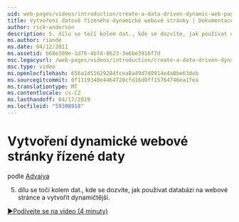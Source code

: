 ```yaml
---
uid: web-pages/videos/introduction/create-a-data-driven-dynamic-web-page
title: Vytvoření datově řízeného dynamické webové stránky | Dokumentace Microsoftu
author: rick-anderson
description: 5. dílu se točí kolem dat., kde se dozvíte, jak používat databázi na webové stránce a vytvořit dynamičtější.
ms.author: riande
ms.date: 04/12/2011
ms.assetid: b68e309e-1d76-4bf4-8623-3e6be3916f7d
msc.legacyurl: /web-pages/videos/introduction/create-a-data-driven-dynamic-web-page
msc.type: video
ms.openlocfilehash: 656a1d51629284fcea8a49d7d8914e4a8be63deb
ms.sourcegitcommit: 0f1119340e4464720cfd16d0ff15764746ea1fea
ms.translationtype: MT
ms.contentlocale: cs-CZ
ms.lasthandoff: 04/17/2019
ms.locfileid: "59398918"
---
```

# <a name="create-a-data-driven-dynamic-web-page"></a>Vytvoření dynamické webové stránky řízené daty

podle [Advaiya](https://twitter.com/Advaiyasolns)

5. dílu se točí kolem dat., kde se dozvíte, jak používat databázi na webové stránce a vytvořit dynamičtější.

[&#9654;Podívejte se na video (4 minuty)](https://channel9.msdn.com/Blogs/ASP-NET-Site-Videos/create-a-data-driven-dynamic-web-page)

